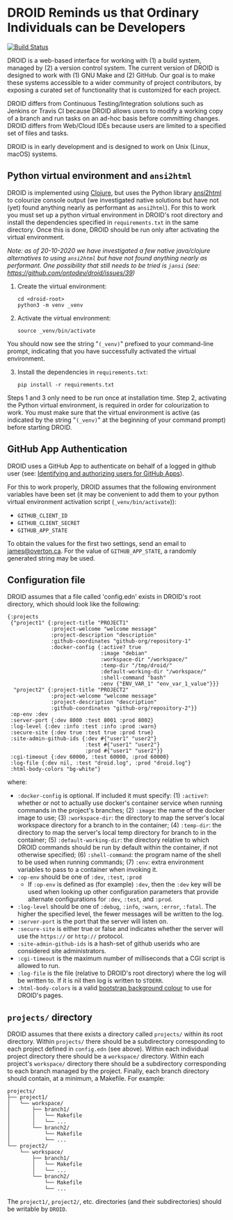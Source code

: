 # DROID Reminds us that Ordinary Individuals can be Developers

[![Build Status](https://travis-ci.org/ontodev/droid.svg?branch=master)](https://travis-ci.org/ontodev/droid)

DROID is a web-based interface for working with (1) a build system, managed by (2) a version control system. The current version of DROID is designed to work with (1) GNU Make and (2) GitHub. Our goal is to make these systems accessible to a wider community of project contributors, by exposing a curated set of functionality that is customized for each project.

DROID differs from Continuous Testing/Integration solutions such as Jenkins or Travis CI because DROID allows users to modify a working copy of a branch and run tasks on an ad-hoc basis before committing changes. DROID differs from Web/Cloud IDEs because users are limited to a specified set of files and tasks.

DROID is in early development and is designed to work on Unix (Linux, macOS) systems.

## Python virtual environment and `ansi2html`

DROID is implemented using [Clojure](https://clojure.org/), but uses the Python library [ansi2html](https://pypi.org/project/ansi2html/) to colourize console output (we investigated native solutions but have not (yet) found anything nearly as performant as `ansi2html`). For this to work you must set up a python virtual environment in DROID's root directory and install the dependencies specified in `requirements.txt` in the same directory. Once this is done, DROID should be run only after activating the virtual environment.

<i>Note: as of 20-10-2020 we have investigated a few native java/clojure alternatives to using `ansi2html` but have not found anything nearly as performant. One possibility that still needs to be tried is `jansi` (see: https://github.com/ontodev/droid/issues/39)</i>

1. Create the virtual environment:

   ```
   cd <droid-root>
   python3 -m venv _venv
   ```

2. Activate the virtual environment:

   ```
   source _venv/bin/activate
   ```

You should now see the string "`(_venv)`" prefixed to your command-line prompt, indicating that you have successfully activated the virtual environment.

3. Install the dependencies in `requirements.txt`:

   ```
   pip install -r requirements.txt
   ```

Steps 1 and 3 only need to be run once at installation time. Step 2, activating the Python virtual environment, is required in order for colourization to work. You must make sure that the virtual environment is active (as indicated by the string "`(_venv)`" at the beginning of your command prompt) before starting DROID.

## GitHub App Authentication

DROID uses a GitHub App to authenticate on behalf of a logged in github user (see: [Identifying and authorizing users for GitHub Apps](https://docs.github.com/en/free-pro-team@latest/developers/apps/identifying-and-authorizing-users-for-github-apps)).

For this to work properly, DROID assumes that the following environment variables have been set (it may be convenient to add them to your python virtual environment activation script (`_venv/bin/activate`)):
- `GITHUB_CLIENT_ID`
- `GITHUB_CLIENT_SECRET`
- `GITHUB_APP_STATE`

To obtain the values for the first two settings, send an email to james@overton.ca. For the value of `GITHUB_APP_STATE`, a randomly generated string may be used.

## Configuration file

DROID assumes that a file called 'config.edn' exists in DROID's root directory, which should look like the following:

```
{:projects
 {"project1" {:project-title "PROJECT1"
              :project-welcome "welcome message" 
              :project-description "description"
              :github-coordinates "github-org/repository-1"
              :docker-config {:active? true
                              :image "debian"
                              :workspace-dir "/workspace/"
                              :temp-dir "/tmp/droid/"
                              :default-working-dir "/workspace/"
                              :shell-command "bash"
                              :env {"ENV_VAR_1" "env_var_1_value"}}}
  "project2" {:project-title "PROJECT2"
              :project-welcome "welcome message"
              :project-description "description"
              :github-coordinates "github-org/repository-2"}}
 :op-env :dev
 :server-port {:dev 8000 :test 8001 :prod 8002}
 :log-level {:dev :info :test :info :prod :warn}
 :secure-site {:dev true :test true :prod true}
 :site-admin-github-ids {:dev #{"user1" "user2"}
                         :test #{"user1" "user2"}
                         :prod #{"user1" "user2"}}
 :cgi-timeout {:dev 60000, :test 60000, :prod 60000}
 :log-file {:dev nil, :test "droid.log", :prod "droid.log"}
 :html-body-colors "bg-white"}
```

where:

- `:docker-config` is optional. If included it must specify: (1) `:active?`: whether or not to actually use docker's container service when running commands in the project's branches; (2) `:image`: the name of the docker image to use; (3) `:workspace-dir`: the directory to map the server's local workspace directory for a branch to in the container; (4) `:temp-dir`: the directory to map the server's local temp directory for branch to in the container; (5) `:default-working-dir`: the directory relative to which DROID commands should be run by default within the container, if not otherwise specified; (6) `:shell-command`: the program name of the shell to be used when running commands; (7) `:env`: extra environment variables to pass to a container when invoking it.
- `:op-env` should be one of `:dev`, `:test`, `:prod`
  - If `:op-env` is defined as (for example) `:dev`, then the `:dev` key will be used when looking up other configuration parameters that provide alternate configurations for `:dev`, `:test`, and `:prod`.
- `:log-level` should be one of `:debug`, `:info`, `:warn`, `:error`, `:fatal`. The higher the specified level, the fewer messages will be written to the log.
- `:server-port` is the port that the server will listen on.
- `:secure-site` is either true or false and indicates whether the server will use the `https://` or `http://` protocol.
- `:site-admin-github-ids` is a hash-set of github userids who are considered site administrators.
- `:cgi-timeout` is the maximum number of milliseconds that a CGI script is allowed to run.
- `:log-file` is the file (relative to DROID's root directory) where the log will be written to. If it is nil then log is written to `STDERR`.
- `:html-body-colors` is a valid [bootstrap background colour](https://getbootstrap.com/docs/4.1/utilities/colors/#background-color) to use for DROID's pages.

## `projects/` directory

DROID assumes that there exists a directory called `projects/` within its root directory. Within `projects/` there should be a subdirectory corresponding to each project defined in `config.edn` (see above). Within each individual project directory there should be a `workspace/` directory. Within each project's `workspace/` directory there should be a subdirectory corresponding to each branch managed by the project. Finally, each branch directory should contain, at a minimum, a Makefile. For example:

```
projects/
├── project1/
│   └── workspace/
│       ├── branch1/
│       │   └── Makefile
│       │   └── ...
│       └── branch2/
│           └── Makefile
│           └── ...
└── project2/
    └── workspace/
        ├── branch1/
        │   └── Makefile
        │   └── ...
        └── branch2/
            └── Makefile
            └── ...
```

The `project1/`, `project2/`, etc. directories (and their subdirectories) should be writable by `DROID`.
